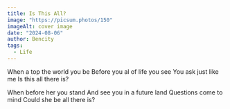 ```yaml
---
title: Is This All?
image: "https://picsum.photos/150"
imageAlt: cover image
date: "2024-08-06"
author: Bencity
tags:
  - Life
---
```


When a top the world you be
Before you al of life you see
You ask just like me
Is this all there is?

When before her you stand
And see you in a future land
Questions come to mind
Could she be all there is?
